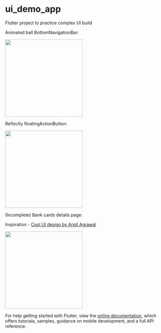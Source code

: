 # ui_demo_app

Flutter project to practice complex UI build

Animated ball BottomNavigationBar:

<img src="https://github.com/ui_demo_app/reflectlyBottomNavBar.gif" width="250" />

Reflectly floatingActionButton:

<img src="https://media.giphy.com/media/A8EclpmhPJjE66DqJi/giphy.gif" width="250" />


(Incomplete) Bank cards details page:

Inspiration - [Cool UI design by Arpit Agrawal](https://www.linkedin.com/posts/arpitagrwl_design-uxdesign-ui-ugcPost-6703914606227681280-dv2I?lipi=urn%3Ali%3Apage%3Ad_flagship3_messaging%3B4zo%2FfpU3TSi4i%2F6nSFF6Zg%3D%3D)

<img src="https://media.giphy.com/media/5XH2bjlXsCmlOUsgn3/giphy.gif" width="250" />

For help getting started with Flutter, view the
[online documentation](https://flutter.dev/docs), which offers tutorials,
samples, guidance on mobile development, and a full API reference.
